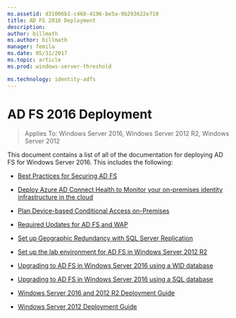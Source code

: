 ```yaml
---
ms.assetid: d31006b1-c468-4196-be5a-9b293622e710
title: AD FS 2016 Deployment
description:
author: billmath
ms.author: billmath
manager: femila
ms.date: 05/31/2017
ms.topic: article
ms.prod: windows-server-threshold

ms.technology: identity-adfs
---
```

# AD FS 2016 Deployment

>Applies To: Windows Server 2016, Windows Server 2012 R2, Windows Server 2012

This document contains a list of all of the documentation for deploying AD FS for Windows Server 2016. This includes the following:
  
* [Best Practices for Securing AD FS](deployment/Best-Practices-Securing-AD-FS.md)

* [Deploy Azure AD Connect Health to Monitor your on-premises identity infrastructure in the cloud](https://azure.microsoft.com/documentation/articles/active-directory-aadconnect-health)

* [Plan Device-based Conditional Access on-Premises](deployment/Plan-Device-based-Conditional-Access-on-Premises.md)

* [Required Updates for AD FS and WAP](deployment/updates-for-active-directory-federation-services-ad-fs.md)

* [Set up Geographic Redundancy with SQL Server Replication](deployment/Set-up-Geographic-Redundancy-with-SQL-Server-Replication.md)

* [Set up the lab environment for AD FS in Windows Server 2012 R2](deployment/Set-up-the-lab-environment-for-AD-FS-in-Windows-Server-2012-R2.md)
  

* [Upgrading to AD FS in Windows Server 2016 using a WID database](deployment/Upgrading-to-AD-FS-in-Windows-Server-2016.md)  

* [Upgrading to AD FS in Windows Server 2016 using a SQL database](deployment/Upgrading-to-AD-FS-in-Windows-Server-2016-SQL.md)  

* [Windows Server 2016 and 2012 R2 Deployment Guide](deployment/Windows-Server-2012-R2-AD-FS-Deployment-Guide.md)

* [Windows Server 2012 Deployment Guide](deployment/Windows-Server-2012-AD-FS-Deployment-Guide.md)






